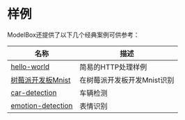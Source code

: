 # 样例

ModelBox还提供了以下几个经典案例可供参考：

| 名称                                         | 描述                        |
| -------------------------------------------- | --------------------------- |
| [hello-world](./hello-world.md)              | 简易的HTTP处理样例          |
| [树莓派开发板Mnist](./mnist-on-sbc.md)       | 在树莓派开发板开发Mnist识别  |
| [car-detection](./car-detection.md)          | 车辆检测                    |
| [emotion-detection](./emotion-detection.md)  | 表情识别                    |
